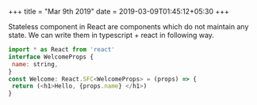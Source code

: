 +++
title = "Mar 9th 2019"
date = 2019-03-09T01:45:12+05:30
+++

Stateless component in React are components which do not maintain any state.
We can write them in typescript + react in following way.

```javascript
import * as React from 'react'
interface WelcomeProps {
 name: string,
}
const Welcome: React.SFC<WelcomeProps> = (props) => {
 return (<h1>Hello, {props.name} </h1>)
}
```
<!--more-->